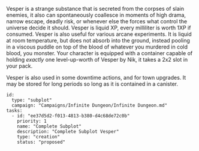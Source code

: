 Vesper is a strange substance that is secreted from the corpses of slain enemies, it also can spontaneously coallesce in
moments of high drama, narrow escape, deadly risk, or whenever else the forces what control the universe decide it
should. Vesper is liquid XP, every milliliter is worth 1XP if consumed. Vesper is also useful for various arcane
experiments. It is liquid at room temperature, but does not absorb into the ground, instead pooling in a viscous puddle
on top of the blood of whatever you murdered in cold blood, you monster. Your character is equipped with a container
capable of holding _exactly_ one level-up-worth of Vesper by Nik, it takes a 2x2 slot in your pack.

Vesper is also used in some downtime actions, and for town upgrades. It may be stored for long periods so long as it is
contained in a canister.




```RpgManager4
id: 
  type: "subplot"
  campaign: "Campaigns/Infinite Dungeon/Infinite Dungeon.md"
tasks: 
  - id: "ee37d5d2-f013-4813-b380-d4c68de72c0b"
    priority: 1
    name: "Complete Subplot"
    description: "Complete Subplot Vesper"
    type: "creation"
    status: "proposed"
```

